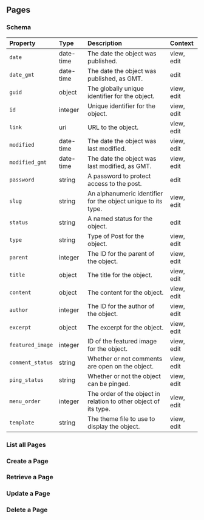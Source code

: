 ## Pages

### Schema

| Property | Type | Description | Context |
| :------- | :--- | :---------- | :------ |
| `date` | date-time | The date the object was published. | view, edit |
| `date_gmt` | date-time | The date the object was published, as GMT. | edit |
| `guid` | object | The globally unique identifier for the object. | view, edit |
| `id` | integer | Unique identifier for the object. | view, edit |
| `link` | uri | URL to the object. | view, edit |
| `modified` | date-time | The date the object was last modified. | view, edit |
| `modified_gmt` | date-time | The date the object was last modified, as GMT. | view, edit |
| `password` | string | A password to protect access to the post. | edit |
| `slug` | string | An alphanumeric identifier for the object unique to its type. | view, edit |
| `status` | string | A named status for the object. | edit |
| `type` | string | Type of Post for the object. | view, edit |
| `parent` | integer | The ID for the parent of the object. | view, edit |
| `title` | object | The title for the object. | view, edit |
| `content` | object | The content for the object. | view, edit |
| `author` | integer | The ID for the author of the object. | view, edit |
| `excerpt` | object | The excerpt for the object. | view, edit |
| `featured_image` | integer | ID of the featured image for the object. | view, edit |
| `comment_status` | string | Whether or not comments are open on the object. | view, edit |
| `ping_status` | string | Whether or not the object can be pinged. | view, edit |
| `menu_order` | integer | The order of the object in relation to other object of its type. | view, edit |
| `template` | string | The theme file to use to display the object. | view, edit |

### List all Pages

### Create a Page

### Retrieve a Page

### Update a Page

### Delete a Page